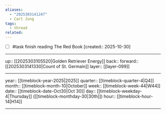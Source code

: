 ```yaml
---
aliases:
  - "2025303141247"
  - Carl Jung
tags:
  - thread
related:
---
```


- [ ] #task finish reading The Red Book  [created:: 2025-10-30]

***

up:: [[2025303105520|Golden Retriever Energy]]
back:: 
forward:: [[2025303141330|Count of St. Germain]]
layer:: [[layer-099]]

***

year:: [[timeblock-year-2025|2025]]
quarter:: [[timeblock-quarter-4|Q4]]
month:: [[timeblock-month-10|October]]
week:: [[timeblock-week-44|W44]]
date:: [[timeblock-date-Oct30|Oct 30]]
day:: [[timeblock-weekday-4|Thursday]] ([[timeblock-monthday-30|30th]])
hour:: [[timeblock-hour-14|H14]]

***
